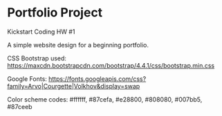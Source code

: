 # Portfolio Project

Kickstart Coding HW #1

A simple website design for a beginning portfolio.

CSS Bootstrap used: https://maxcdn.bootstrapcdn.com/bootstrap/4.4.1/css/bootstrap.min.css

Google Fonts: https://fonts.googleapis.com/css?family=Arvo|Courgette|Volkhov&display=swap

Color scheme codes: #ffffff, #87cefa, #e28800, #808080, #007bb5, #87ceeb
